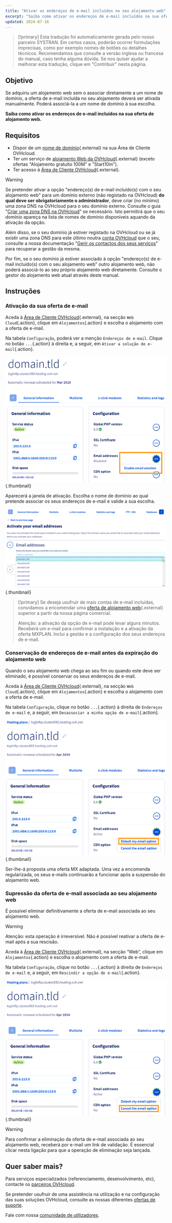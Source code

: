 ```yaml
---
title: "Ativar os endereços de e-mail incluídos no seu alojamento web"
excerpt: "Saiba como ativar os endereços de e-mail incluídos na sua oferta de alojamento web"
updated: 2024-07-16
---
```


> [!primary]
> Esta tradução foi automaticamente gerada pelo nosso parceiro SYSTRAN. Em certos casos, poderão ocorrer formulações imprecisas, como por exemplo nomes de botões ou detalhes técnicos. Recomendamos que consulte a versão inglesa ou francesa do manual, caso tenha alguma dúvida. Se nos quiser ajudar a melhorar esta tradução, clique em "Contribuir" nesta página.
>

## Objetivo

Se adquiriu um alojamento web sem o associar diretamente a um nome de domínio, a oferta de e-mail incluída no seu alojamento deverá ser ativada manualmente. Poderá associá-la a um nome de domínio à sua escolha.

**Saiba como ativar os endereços de e-mail incluídos na sua oferta de alojamento web.**

## Requisitos

- Dispor de um [nome de domínio](https://www.ovh.com/pt/dominios/){.external} na sua Área de Cliente OVHcloud.
- Ter um serviço de [alojamento Web da OVHcloud](/links/web/hosting){.external} (exceto ofertas "Alojamento gratuito 100M" e "Start10m").
- Ter acesso à [Área de Cliente OVHcloud](/links/manager){.external}.

> [!warning]
>
> Se pretender ativar a opção "endereço(s) de e-mail incluído(s) com o seu alojamento web" para um domínio externo (não registado na OVHcloud) **do qual deve ser obrigatoriamente o administrador**, deve criar (no mínimo) uma zona DNS na OVHcloud para o seu domínio externo. Consulte o guia "[Criar uma zona DNS na OVHcloud](/pages/web_cloud/domains/dns_zone_create)" se necessário. Isto permitirá que o seu domínio apareça na lista de nomes de domínio disponíveis aquando da ativação da opção.
>
> Além disso, se o seu domínio já estiver registado na OVHcloud ou se já existir uma zona DNS para este último noutra [conta OVHcloud](/links/manager) que o seu, consulte a nossa documentação "[Gerir os contactos dos seus serviços](/pages/account_and_service_management/account_information/managing_contacts)" para recuperar a gestão da mesma.
>
> Por fim, se o seu domínio já estiver associado à opção "endereço(s) de e-mail incluído(s) com o seu alojamento web" outro alojamento web, não poderá associá-lo ao seu próprio alojamento web diretamente. Consulte o gestor do alojamento web atual através deste manual.
>

## Instruções

### Ativação da sua oferta de e-mail

Aceda à [Área de Cliente OVHcloud](/links/manager){.external}, na secção `Web Cloud`{.action}, clique em `Alojamentos`{.action} e escolha o alojamento com a oferta de e-mail.

Na tabela `Configuração`, poderá ver a menção `Endereços de e-mail`. Clique no botão `...`{.action} à direita e, a seguir, em `Ativar a solução de e-mail`{.action}.

![Ativação de e-mail](/pages/assets/screens/control_panel/product-selection/web-cloud/web-hosting/general-information/enable-email-included-webhosting.png){.thumbnail}

Aparecerá a janela de ativação. Escolha o nome de domínio ao qual pretende associar os seus endereços de e-mail e valide a sua escolha.

![Ativação de e-mail](/pages/assets/screens/control_panel/product-selection/web-cloud/web-hosting/general-information/order-activate-email-included-webhosting-step-1.png){.thumbnail}

> [!primary]
> Se deseja usufruir de mais contas de e-mail incluídas, convidamos a encomendar uma [oferta de alojamento web](/links/web/hosting){.external} superior a partir da nossa página comercial.
>
> Atenção: a ativação da opção de e-mail pode levar alguns minutos. Receberá um e-mail para confirmar a instalação e a ativação da oferta MXPLAN. Inclui a gestão e a configuração dos seus endereços de e-mail.
>

### Conservação de endereços de e-mail antes da expiração do alojamento web

Quando o seu alojamento web chega ao seu fim ou quando este deve ser eliminado, é possível conservar os seus endereços de e-mail.

Aceda à [Área de Cliente OVHcloud](/links/manager){.external}, na secção `Web Cloud`{.action}, clique em `Alojamentos`{.action} e escolha o alojamento com a oferta de e-mail.

Na tabela `Configuração`, clique no botão `...`{.action} à direita de `Endereços de e-mail` e, a seguir, em `Desassociar a minha opção de e-mail`{.action}.

![Ativação de e-mail](/pages/assets/screens/control_panel/product-selection/web-cloud/web-hosting/general-information/detach-email-included-webhosting.png){.thumbnail}

Ser-lhe-á proposta uma oferta MX adaptada. Uma vez a encomenda regularizada, os seus e-mails continuarão a funcionar após a suspensão do alojamento web.
 
### Supressão da oferta de e-mail associada ao seu alojamento web

É possível eliminar definitivamente a oferta de e-mail associada ao seu alojamento web.

> [!warning]
>
> Atenção: esta operação é irreversível. Não é possível reativar a oferta de e-mail após a sua rescisão.

Aceda à [Área de Cliente OVHcloud](/links/manager){.external}, na secção “Web”, clique em `Alojamentos`{.action} e escolha o alojamento com a oferta de e-mail.

Na tabela `Configuração`, clique no botão `...`{.action} à direita de `Endereços de e-mail` e, a seguir, em `Rescindir a opção de e-mail`{.action}.

![Ativação de e-mail](/pages/assets/screens/control_panel/product-selection/web-cloud/web-hosting/general-information/cancel-email-included-webhosting.png){.thumbnail}

> [!warning]
>
> Para confirmar a eliminação da oferta de e-mail associada ao seu alojamento web, receberá por e-mail um link de validação. É essencial clicar nesta ligação para que a operação de eliminação seja lançada.

## Quer saber mais?

Para serviços especializados (referenciamento, desenvolvimento, etc), contacte os [parceiros OVHcloud](/links/partner).

Se pretender usufruir de uma assistência na utilização e na configuração das suas soluções OVHcloud, consulte as nossas diferentes [ofertas de suporte](/links/support).

Fale com nossa [comunidade de utilizadores](/links/community). 